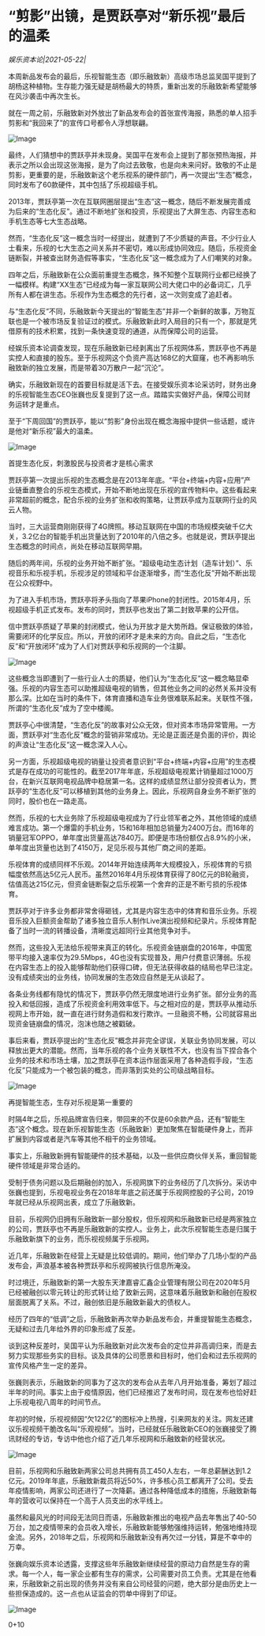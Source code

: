 # “剪影”出镜，是贾跃亭对“新乐视”最后的温柔

*娱乐资本论|2021-05-22|*

本周新品发布会的最后，乐视智能生态（即乐融致新）高级市场总监吴国平提到了胡杨这种植物。生存能力强无疑是胡杨最大的特质，重新出发的乐融致新希望能够在风沙袭击中再次生长。

就在一周之前，乐融致新对外放出了新品发布会的首张宣传海报，熟悉的单人招手剪影和“我回来了”的宣传口号都令人浮想联翩。

![Image](https://mmbiz.qpic.cn/mmbiz_png/jNZszpkibXx8UFibK9icPH4bVR0SyJdSMycibf1wtGZGHBMQwqmEnxvfZWmUyXAxvobBKb9xqokE148NNw8PGyhcKw/640?wx_fmt=png&tp=webp&wxfrom=5&wx_lazy=1&wx_co=1)

最终，人们猜想中的贾跃亭并未现身。吴国平在发布会上提到了那张预热海报，并表示之所以会出现这张海报，是为了向过去致敬，也是向未来问好。致敬的不止是剪影，更重要的是，乐融致新这个老乐视系的硬件部门，再一次提出“生态”概念，同时发布了60款硬件，其中包括了乐视超级手机。

2013年，贾跃亭第一次在互联网圈层提出“生态”这一概念，随后不断发展完善成为后来的“生态化反”。通过不断地扩张和投资，乐视提出了大屏生态、内容生态和手机生态等七大生态战略。

然而，“生态化反”这一概念当时一经提出，就遭到了不少质疑的声音。不少行业人士看来，乐视的七大生态之间关系并不密切，难以形成协同效应。随后，乐视资金链断裂，并被查出财务造假等事实，“生态化反”这一概念成为了人们嘲笑的对象。

四年之后，乐融致新在公众面前重提生态概念，殊不知整个互联网行业都已经换了一幅模样。构建“XX生态”已经成为每一家互联网公司大佬口中的必备词汇，几乎所有人都在讲生态。乐视作为生态概念的先行者，这一次则变成了追赶者。

与“生态化反”不同，乐融致新今天提出的“智能生态”并非一个新鲜的故事，万物互联也是一个被市场反复验证过的模式。乐融致新此时入局目的只有一个，那就是凭借原有的技术积累，找到一条快速变现的通道，从而保障公司的运营。

经娱乐资本论调查发现，现在乐融致新已经剥离出了乐视网体系，贾跃亭也不再是实控人和直接的股东。至于乐视网这个负资产高达168亿的大窟窿，也不再影响乐融致新的独立发展，而是带着30万散户一起“沉沦”。

确实，乐融致新现在的首要目标就是活下去。在接受娱乐资本论采访时，财务出身的乐视智能生态CEO张巍也反复提到了这一点。踏踏实实做好产品，保障公司财务运转才是重点。

至于“下周回国”的贾跃亭，能以“剪影”身份出现在概念海报中提供一些话题，或许是他对“新乐视”最大的温柔。

![Image](https://mmbiz.qpic.cn/mmbiz_png/jNZszpkibXx8UFibK9icPH4bVR0SyJdSMycuYLPX25y33CjyvUibzBbiamn7qziaEHzc9X0wibx5gvHZQyYHRuuckkYKQ/640?wx_fmt=png&tp=webp&wxfrom=5&wx_lazy=1&wx_co=1)

首提生态化反，刺激股民与投资者才是核心需求

贾跃亭第一次提出乐视的生态概念是在2013年年底。“平台+终端+内容+应用”产业链垂直整合的乐视生态模式，开始不断地出现在乐视的宣传物料中。这些看起来非常超前的概念，配合乐视的业务扩张和收购策略，让贾跃亭成为互联网行业的风云人物。

当时，三大运营商刚刚获得了4G牌照。移动互联网在中国的市场规模突破千亿大关，3.2亿台的智能手机出货量达到了2010年的八倍之多。也就是说，贾跃亭提出生态概念的时间点，尚处在移动互联网早期。

随后的两年间，乐视的业务开始不断扩张。“超级电动生态计划（造车计划）”、乐视音乐和乐视手机，乐视涉足的领域和平台逐渐增多，而“生态化反”开始不断出现在公众视野中。

为了进入手机市场，贾跃亭将矛头指向了苹果iPhone的封闭性。2015年4月，乐视超级手机正式发布。发布的同时，贾跃亭也发出了第二封致苹果的公开信。

信中贾跃亭质疑了苹果的封闭模式，他认为开放才是大势所趋。保证极致的体验，需要闭环的化学反应。所以，开放的闭环才是未来的方向。自此之后，“生态化反”和“开放闭环”成为了人们对贾跃亭和乐视网的一个注脚。

![Image](https://mmbiz.qpic.cn/mmbiz_png/jNZszpkibXx8UFibK9icPH4bVR0SyJdSMycXUTTpexKDSicxEwWeZibC4SHWqbuYXian1zjZicticeJCwRpGUZkd20EWNw/640?wx_fmt=png&tp=webp&wxfrom=5&wx_lazy=1&wx_co=1)

这些概念当即遭到了一些行业人士的质疑，他们认为“生态化反”这一概念略显牵强。乐视的内容生态可以助推超级电视的销售，但其他业务之间的必然关系并没有那么深。比如在当时的条件下，体育直播和造车业务很难联系起来。关联性不强，所谓的“生态化反”成为了空中楼阁。

贾跃亭心中很清楚，“生态化反”的故事对公众无效，但对资本市场异常管用。一方面，贾跃亭对“生态化反”概念的营销非常成功。无论是正面还是负面的评价，舆论的声浪让“生态化反”这一概念深入人心。

另一方面，乐视超级电视的销量让投资者意识到“平台+终端+内容+应用”的生态模式是存在成功的可能性的。截至2017年年底，乐视超级电视累计销量超过1000万台，在新兴互联网电视品牌中稳居第一名。这样的成绩显然让部分投资者认为，贾跃亭的“生态化反”可以移植到其他的业务身上。因此，乐视网自身业务不断扩张的同时，股价也在一路走高。

然而，乐视的七大业务除了乐视超级电视成为了行业领军者之外，其他领域的成绩难言成功。第一个爆雷的手机业务，15和16年相加总销量为2400万台。而16年的销量冠军OPPO，单年度出货量高达7840万。即便是市场份额仅占8.9%的小米，单年度出货量也达到了4150万，足见乐视与其他厂商之间的差距。

乐视体育的成绩同样不乐观。2014年开始连续两年大规模投入，乐视体育的亏损幅度依然高达5亿元人民币。虽然2016年4月乐视体育获得了80亿元的B轮融资，估值高达215亿元，但资金链断裂之后乐视第一个舍弃的正是不断亏损的乐视体育。

贾跃亭对于许多业务都非常舍得砸钱，尤其是内容生态中的体育和音乐业务。乐视音乐投入巨额资金帮助了诸多独立音乐人制作Live演出视频和纪录片。乐视体育配备了当时一流的转播设备，清晰度远超同行业其他竞争对手。

然而，这些投入无法给乐视带来真正的转化。乐视资金链崩盘的2016年，中国宽带平均接入速率仅为29.5Mbps，4G也没有实现普及，用户付费意识薄弱。乐视在内容生态上的投入能够帮助他们获得口碑，但无法获得收益的结局也早已注定。没有成绩突出的业务线，协同发展的生态效应自然是无从谈起了。

各条业务线都有隐忧的情况下，贾跃亭仍然无限度地进行业务扩张。部分业务的高投入和低回报，造成了乐视资金利用效率低下。与之相对应的是，贾跃亭从推动乐视网上市开始，就一直在进行财务造假和发行欺诈。一旦融资不畅，公司就容易出现资金链崩盘的情况，泡沫也随之被戳破。

事后来看，贾跃亭提出的“生态化反”概念并非完全谬误，关联业务协同发展，可以释放出更大的潜能。然而，当年乐视的各个业务关联性不大，也没有当下捏合各个业务的技术和市场土壤，加之贾跃亭在资本运作层面采用了各种造假手段，“生态化反”只能成为一个被包装的概念，而非落到实处的公司级战略目标。

![Image](https://mmbiz.qpic.cn/mmbiz_png/jNZszpkibXx8UFibK9icPH4bVR0SyJdSMycH52022MiaYUuGRqjiaE3oV0fib9D6XvIPvFLm7xicpUCSvjyICiaEyicrLZg/640?wx_fmt=png&tp=webp&wxfrom=5&wx_lazy=1&wx_co=1)

再提智能生态，生存对乐视是第一重要的

时隔4年之后，乐视品牌宣告归来，带回来的不仅是60余款产品，还有“智能生态”这个概念。现在新乐视智能生态（乐融致新）更加聚焦在智能硬件身上，而非扩展到内容或者是汽车等其他不相干的业务领域。

事实上，乐融致新拥有智能硬件的技术基础，以及一些供应商伙伴关系，重回智能硬件领域是非常合适的。

受制于债务问题以及后期融创的加入，乐视网旗下的业务经历了几次拆分。采访中张巍也提到，乐视电视业务在2018年年底之前还属于乐视网控股的子公司，2019年就已经从乐视网出表，成立了乐融致新。

目前，乐视网仍旧拥有乐融致新一部分股权，但乐视网和乐融致新已经是两家独立的公司，贾跃亭也不再是乐融致新的实控人。业务上，此次乐视智能生态是归属于乐融致新旗下的业务，而乐视视频属于乐视网。

近几年，乐融致新在经营上无疑是比较低调的。期间，他们举办了几场小型的产品发布会，声浪基本被各种贾跃亭和乐视网被执行信息所淹没。

时过境迁，乐融致新的第一大股东天津嘉睿汇鑫企业管理有限公司在2020年5月已经被融创以零元转让的形式转让给了致新云网，这意味着乐融致新和融创在股权层面脱离了关系。不过，融创依旧是乐融致新最大的债权人。

经历了四年的“低调”之后，乐融致新再次举办新品发布会，并重提智能生态概念，无疑和过去几年给外界的印象形成了反差。

谈到这种反差时，吴国平认为乐融致新对此次发布会的定位并非高调归来，而是去努力实现那些务实的目标。谈及具体的公司愿景和目标时，他们会和过去乐视网的宣传风格产生一定的差异。

张巍则表示，乐融致新的同事为了这次的发布会从去年八月开始准备，筹划了超过半年的时间。事实上由于疫情原因，他们已经推迟了发布时间，现在发布也恰好赶上乐视电视八周年的时间节点。

年初的时候，乐视视频因“欠122亿”的图标冲上热搜，引来网友的关注。网友还建议乐视视频干脆改名叫“乐观视频”。当时，已经就任乐融致新CEO的张巍接受了腾讯财经的专访，专访中他也介绍了近几年乐视网和乐融致新的经营状况。

![Image](https://mmbiz.qpic.cn/mmbiz_png/jNZszpkibXx8UFibK9icPH4bVR0SyJdSMycVhjKsNibUfT5v3s7CyhO3TpTyPWLJpjicgooND0tjAfnIBiazdXn4NLqA/640?wx_fmt=png&tp=webp&wxfrom=5&wx_lazy=1&wx_co=1)

目前，乐视网和乐融致新两家公司总共拥有员工450人左右，一年总薪酬达到1.2亿元。2019年年底，乐融致新裁员将近50%，许多核心员工都离开了公司。受去年疫情影响，两家公司还进行了一次降薪。通过各种降低成本的措施，乐融致新每年的营收可以保持在一个高于人员支出的水平线上。

虽然和最风光的时间段无法同日而语，乐融致新推出的电视产品去年售出了40-50万台，加之疫情带来的会员收入增长，乐融致新能够勉强维持运转，勉强地维持现金流。另外，2018年之后，乐视网和乐融致新没有再欠过一分钱，算是不幸中的万幸。

张巍向娱乐资本论透露，支撑这些年乐融致新继续经营的原动力自然是生存的需求。每一个人，每一家企业都有生存的需求，公司需要对员工负责。尤其是在他看来，乐融致新之前出现的债务并没有来自公司经营的问题，绝大部分是由历史上一些担保造成的。这一点也从证监会的罚单中得到了印证。

![Image](https://mmbiz.qpic.cn/mmbiz_png/jNZszpkibXx8UFibK9icPH4bVR0SyJdSMycCJ7oGKteStrTrGiaOIicHggmbLiax8BN3zF3218LVPiaYSfjngaXKz4Eng/640?wx_fmt=png&tp=webp&wxfrom=5&wx_lazy=1&wx_co=1)

0+10


